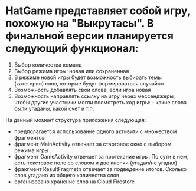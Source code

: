 # HatGame представляет собой игру, похожую на "Выкрутасы". В финальной версии планируется следующий функционал:
1. Выбор количества команд
2. Выбор режима игры: новая или сохраненная
3. В режиме новой игры будет возможность выбирать темы (категории) слов, которые будут формироваться случайно
3. Возможность добавлять свои слова, если игра новая
4. Возможность направлять ссылку на игру через мессенджеры, чтобы другие участники могли посмотреть ход игры: - какие слова были угаданы, какой счет и т.п.

На данный момент структура приложения следующая:
- предполагается использование одного активити с множеством фрагментов
- фрагмент MainActivity отвечает за стартовое окно с выбором режима игры
- фрагмент GameActivity отвечает за протекание игры. По сути в нем, есть текстовое поле со словом и две кнопки (угадал/не угадал)
- фракгмент ResultFragmetn отвечает за подведение итогов. Сколько слов угадано из общего количества слов
- организовано хранение слов на Cloud Firestore
